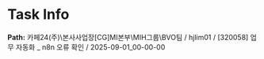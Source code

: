 # Task Info

**Path:** 카페24(주)\본사사업장\[CG]MI본부\MIH그룹\BVO팀 / hjlim01 / [320058] 업무 자동화 _ n8n 오류 확인 / 2025-09-01_00-00-00

